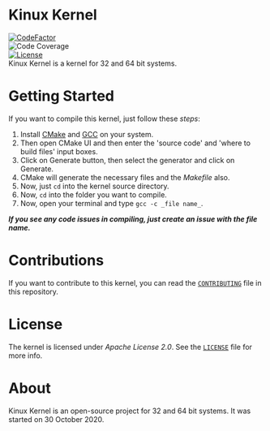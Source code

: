 # Kinux Kernel
[![CodeFactor](https://www.codefactor.io/repository/github/kushagra765/kinux-kernel/badge)](https://www.codefactor.io/repository/github/kushagra765/kinux-kernel)
<br/>
![Code Coverage](https://img.shields.io/badge/coverage-100%25-brightgreen)
<br/>
[![License](https://img.shields.io/badge/license-Apache%202.0-blue)](https://www.github.com/kushagra765/Kinux-Kernel/blob/main/LICENSE)
<br/>
Kinux Kernel is a kernel for 32 and 64 bit systems.

# Getting Started
If you want to compile this kernel, just follow these _steps_:
1. Install [CMake](https://cmake.org) and [GCC](https://gnu.org/software/gcc/) on your system.
2. Then open CMake UI and then enter the 'source code' and 'where to build files' input boxes.
3. Click on Generate button, then select the generator and click on Generate.
4. CMake will generate the necessary files and the _Makefile_ also.
5. Now, just ```cd``` into the kernel source directory.
6. Now, ```cd``` into the folder you want to compile.
7. Now, open your terminal and type ```gcc -c _file name_```.

***If you see any code issues in compiling, just create an issue with the file name.***

# Contributions
If you want to contribute to this kernel, you can read the [```CONTRIBUTING```](https://github.com/kushagra765/Kinux-Kernel/blob/main/CONTRIBUTING.md) file in this repository.

# License
The kernel is licensed under _Apache License 2.0_. See the [```LICENSE```](https://github.com/kushagra765/Kinux-Kernel/blob/main/LICENSE) file for more info.

# About
Kinux Kernel is an open-source project for 32 and 64 bit systems. It was started on 30 October 2020.
